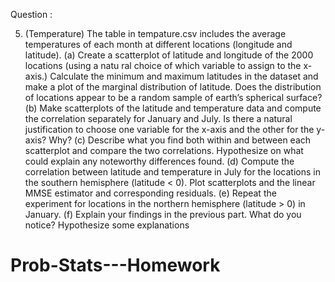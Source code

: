 Question : 

5. (Temperature) The table in tempature.csv includes the average temperatures of each
 month at different locations (longitude and latitude).
 (a) Create a scatterplot of latitude and longitude of the 2000 locations (using a natu
ral choice of which variable to assign to the x-axis.) Calculate the minimum and
 maximum latitudes in the dataset and make a plot of the marginal distribution of
 latitude. Does the distribution of locations appear to be a random sample of earth’s
 spherical surface?
 (b) Make scatterplots of the latitude and temperature data and compute the correlation
 separately for January and July. Is there a natural justification to choose one variable
 for the x-axis and the other for the y-axis? Why?
 (c) Describe what you find both within and between each scatterplot and compare the
 two correlations. Hypothesize on what could explain any noteworthy differences
 found.
 (d) Compute the correlation between latitude and temperature in July for the locations
 in the southern hemisphere (latitude < 0). Plot scatterplots and the linear MMSE
 estimator and corresponding residuals.
 (e) Repeat the experiment for locations in the northern hemisphere (latitude > 0) in
 January.
 (f) Explain your findings in the previous part. What do you notice? Hypothesize some
 explanations
# Prob-Stats---Homework
